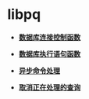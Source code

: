 # libpq<a name="ZH-CN_TOPIC_0289899861"></a>

-   **[数据库连接控制函数](数据库连接控制函数.md)**  

-   **[数据库执行语句函数](数据库执行语句函数.md)**  

-   **[异步命令处理](异步命令处理.md)**  

-   **[取消正在处理的查询](取消正在处理的查询.md)**  


